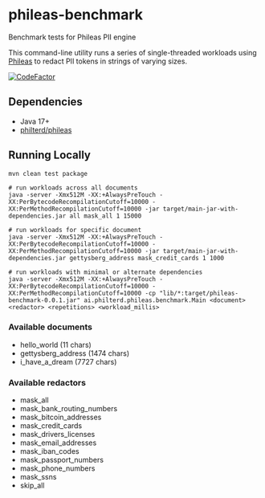 # phileas-benchmark
Benchmark tests for Phileas PII engine

This command-line utility runs a series of single-threaded workloads using [Phileas](https://github.com/philterd/phileas)
to redact PII tokens in strings of varying sizes.

[![CodeFactor](https://www.codefactor.io/repository/github/resurfaceio/phileas-benchmark/badge)](https://www.codefactor.io/repository/github/resurfaceio/phileas-benchmark)

## Dependencies

* Java 17+
* [philterd/phileas](https://github.com/philterd/phileas) 

## Running Locally

```
mvn clean test package

# run workloads across all documents
java -server -Xmx512M -XX:+AlwaysPreTouch -XX:PerBytecodeRecompilationCutoff=10000 -XX:PerMethodRecompilationCutoff=10000 -jar target/main-jar-with-dependencies.jar all mask_all 1 15000

# run workloads for specific document
java -server -Xmx512M -XX:+AlwaysPreTouch -XX:PerBytecodeRecompilationCutoff=10000 -XX:PerMethodRecompilationCutoff=10000 -jar target/main-jar-with-dependencies.jar gettysberg_address mask_credit_cards 1 1000

# run workloads with minimal or alternate dependencies
java -server -Xmx512M -XX:+AlwaysPreTouch -XX:PerBytecodeRecompilationCutoff=10000 -XX:PerMethodRecompilationCutoff=10000 -cp "lib/*:target/phileas-benchmark-0.0.1.jar" ai.philterd.phileas.benchmark.Main <document> <redactor> <repetitions> <workload_millis>
```

### Available documents

* hello_world (11 chars)
* gettysberg_address (1474 chars)
* i_have_a_dream (7727 chars)

### Available redactors

* mask_all
* mask_bank_routing_numbers
* mask_bitcoin_addresses
* mask_credit_cards
* mask_drivers_licenses
* mask_email_addresses
* mask_iban_codes
* mask_passport_numbers
* mask_phone_numbers
* mask_ssns
* skip_all
